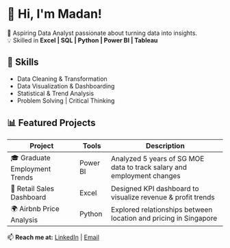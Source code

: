 # 👋 Hi, I'm Madan!
🎯 Aspiring Data Analyst passionate about turning data into insights.  
💡 Skilled in **Excel | SQL | Python | Power BI | Tableau**  

## 🧰 Skills
- Data Cleaning & Transformation  
- Data Visualization & Dashboarding  
- Statistical & Trend Analysis  
- Problem Solving | Critical Thinking  

## 📊 Featured Projects
| Project | Tools | Description |
|----------|--------|-------------|
| 🎓 Graduate Employment Trends | Power BI | Analyzed 5 years of SG MOE data to track salary and employment changes |
| 🛒 Retail Sales Dashboard | Excel | Designed KPI dashboard to visualize revenue & profit trends |
| 🌍 Airbnb Price Analysis | Python | Explored relationships between location and pricing in Singapore |

📫 **Reach me at:** [LinkedIn](www.linkedin.com/in/madanparthiban) | [Email](#)  
